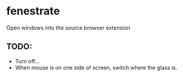 # fenestrate
Open windows into the source browser extension


## TODO:
- Turn off...
- When mouse is on one side of screen, switch where the glass is.
